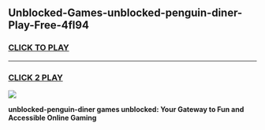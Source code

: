 
## Unblocked-Games-unblocked-penguin-diner-Play-Free-4fl94
<h3>
<a href="https://premium76.site?title=unblocked-penguin-diner&ref=19M">CLICK TO PLAY</a></h3>
<hr>

<h3>
<a href="https://premium76.site?title=unblocked-penguin-diner&ref=19M">CLICK 2 PLAY</a>
  
</h3>

<a href="https://premium76.site?title=unblocked-penguin-diner&ref=19M"><img src="https://clearcache.store/games.png"></a>


**unblocked-penguin-diner games unblocked: Your Gateway to Fun and Accessible Online Gaming**

